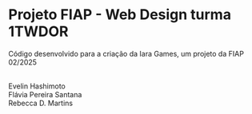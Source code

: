 <h1>Projeto FIAP - Web Design turma 1TWDOR</h1>

Código desenvolvido para a criação da Iara Games, um projeto da FIAP 02/2025

<br>Evelin Hashimoto </br>
Flávia Pereira Santana
<br>Rebecca D. Martins</br>
